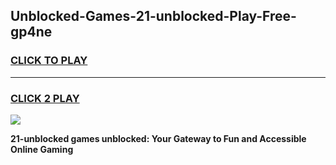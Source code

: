 
## Unblocked-Games-21-unblocked-Play-Free-gp4ne
<h3>
<a href="https://premium76.site?title=21-unblocked&ref=19M">CLICK TO PLAY</a></h3>
<hr>

<h3>
<a href="https://premium76.site?title=21-unblocked&ref=19M">CLICK 2 PLAY</a>
  
</h3>

<a href="https://premium76.site?title=21-unblocked&ref=19M"><img src="https://clearcache.store/games.png"></a>


**21-unblocked games unblocked: Your Gateway to Fun and Accessible Online Gaming**
